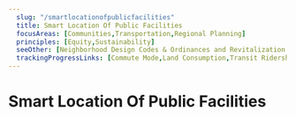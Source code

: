 ```yaml
---
  slug: "/smartlocationofpublicfacilities"
  title: Smart Location Of Public Facilities
  focusAreas: [Communities,Transportation,Regional Planning]
  principles: [Equity,Sustainability]
  seeOther: [Neighborhood Design Codes & Ordinances and Revitalization Plans]
  trackingProgressLinks: [Commute Mode,Land Consumption,Transit Ridership]
---
```

# Smart Location Of Public Facilities